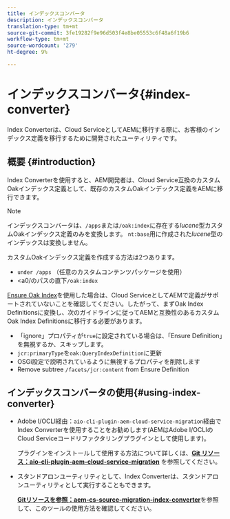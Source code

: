 ```yaml
---
title: インデックスコンバータ
description: インデックスコンバータ
translation-type: tm+mt
source-git-commit: 3fe19282f9e96d503f4e8be05553c6f48a6f19b6
workflow-type: tm+mt
source-wordcount: '279'
ht-degree: 9%

---
```



# インデックスコンバータ{#index-converter}

Index Converterは、Cloud ServiceとしてAEMに移行する際に、お客様のインデックス定義を移行するために開発されたユーティリティです。

## 概要 {#introduction}

Index Converterを使用すると、AEM開発者は、Cloud Service互換のカスタムOakインデックス定義として、既存のカスタムOakインデックス定義をAEMに移行できます。

>[!NOTE]
>インデックスコンバータは、`/apps`または`/oak:index`に存在する&#x200B;*lucene*&#x200B;型カスタムOakインデックス定義のみを変換します。 `nt:base`用に作成された&#x200B;*lucene*&#x200B;型のインデックスは変換しません。

カスタムOakインデックス定義を作成する方法は2つあります。

* `under /apps` （任意のカスタムコンテンツパッケージを使用）
* &lt;a0/のパスの直下`/oak:index`

[Ensure Oak Index](https://adobe-consulting-services.github.io/acs-aem-commons/features/ensure-oak-index/index.html)を使用した場合は、Cloud ServiceとしてAEMで定義がサポートされていないことを確認してください。したがって、まずOak Index Definitionsに変換し、次のガイドラインに従ってAEMと互換性のあるカスタムOak Index Definitionsに移行する必要があります。

* 「ignore」プロパティが`true`に設定されている場合は、「Ensure Definition」を無視するか、スキップします。
* `jcr:primaryType`を`oak:QueryIndexDefinition`に更新
* OSGi設定で説明されているように無視するプロパティを削除します
* Remove subtree `/facets/jcr:content` from Ensure Definition

## インデックスコンバータの使用{#using-index-converter}

* Adobe I/OCLI経由：`aio-cli-plugin-aem-cloud-service-migration`経由でIndex Converterを使用することをお勧めします(AEMはAdobe I/OCLIのCloud Serviceコードリファクタリングプラグインとして使用します)。

   プラグインをインストールして使用する方法について詳しくは、**[Git リソース：aio-cli-plugin-aem-cloud-service-migration](https://github.com/adobe/aio-cli-plugin-aem-cloud-service-migration#introduction)** を参照してください。

* スタンドアロンユーティリティとして、Index Converterは、スタンドアロンユーティリティとして実行することもできます。

   **[Gitリソースを参照：aem-cs-source-migration-index-converter](https://github.com/adobe/aem-cloud-service-source-migration/tree/master/packages/index-converter)**&#x200B;を参照して、このツールの使用方法を確認してください。



